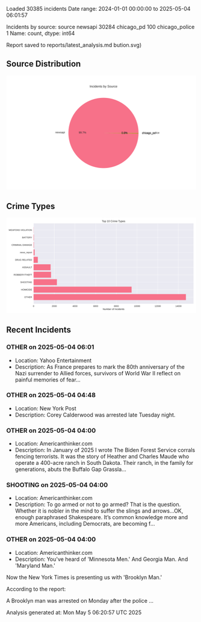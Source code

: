 
Loaded 30385 incidents
Date range: 2024-01-01 00:00:00 to 2025-05-04 06:01:57

Incidents by source:
source
newsapi           30284
chicago_pd          100
chicago_police        1
Name: count, dtype: int64

Report saved to reports/latest_analysis.md
bution.svg)

## Source Distribution
![Source Distribution](images/source_distribution.svg)

## Crime Types
![Crime Types](images/crime_types.svg)

## Recent Incidents

### OTHER on 2025-05-04 06:01
- Location: Yahoo Entertainment
- Description: As France prepares to mark the 80th anniversary of the Nazi surrender to Allied forces, survivors of World War II reflect on painful memories of fear...


### OTHER on 2025-05-04 04:48
- Location: New York Post
- Description: Corey Calderwood was arrested late Tuesday night.


### OTHER on 2025-05-04 04:00
- Location: Americanthinker.com
- Description: In January of 2025 I wrote The Biden Forest Service corrals fencing terrorists. It was the story of Heather and Charles Maude who operate a 400-acre ranch in South Dakota. Their ranch, in the family for generations, abuts the Buffalo Gap Grassla...


### SHOOTING on 2025-05-04 04:00
- Location: Americanthinker.com
- Description: To go armed or not to go armed? That is the question. Whether it is nobler in the mind to suffer the slings and arrows…OK, enough paraphrased Shakespeare. It’s common knowledge more and more Americans, including Democrats, are becoming f...


### OTHER on 2025-05-04 04:00
- Location: Americanthinker.com
- Description: You've heard of 'Minnesota Men.' And Georgia Man. And 'Maryland Man.'

Now the New York Times is presenting us with 'Brooklyn Man.'

According to the report:


A Brooklyn man was arrested on Monday after the police ...

Analysis generated at: Mon May  5 06:20:57 UTC 2025
